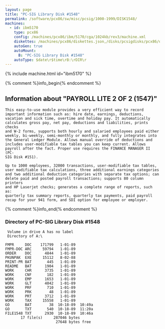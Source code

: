 ```yaml
---
layout: page
title: "PC-SIG Library Disk #1548"
permalink: /software/pcx86/sw/misc/pcsig/1000-1999/DISK1548/
machines:
  - id: ibm5170
    type: pcx86
    config: /machines/pcx86/ibm/5170/cga/1024kb/rev3/machine.xml
    diskettes: /machines/pcx86/diskettes.json,/disks/pcsigdisks/pcx86/diskettes.json
    autoGen: true
    autoMount:
      B: "PC-SIG Library Disk #1548"
    autoType: $date\r$time\rB:\rDIR\r
---
```


{% include machine.html id="ibm5170" %}

{% comment %}info_begin{% endcomment %}

## Information about "PAYROLL LITE 2 OF 2 (1547)"

    This easy-to-use module provides a very efficient way to record
    important information such as: hire date, earnings, deductions,
    vacation and sick time, overtime and holiday pay. It automatically
    calculates gross pay, net pay, deductions and liabilities, prints checks
    and W-2 forms, supports both hourly and salaried employees paid either
    weekly, bi-weekly, semi-monthly or monthly, and fully integrates into
    the General Ledger Module. Allows manual override of deductions and
    includes user-modifiable tax tables you can keep current. Allows
    payroll after the fact. Proper use requires the FINANCE MANAGER II (PC-
    SIG Disk #151).
    
    Up to 1000 employees, 32000 transactions, user-modifiable tax tables,
    user modifiable tax calculations, three additional earnings categories
    and two additional deduction categories with separate tax options; can
    delete paid and posted payroll transactions; supports 80 column printers
    and HP Laserjet checks; generates a complete range of reports, such as:
    quarterly tax summary reports, quarterly tax payments, paid payroll
    recap for your 941 form, and SDI option for employee or employer.
{% comment %}info_end{% endcomment %}


### Directory of PC-SIG Library Disk #1548

     Volume in drive A has no label
     Directory of A:\

    FMPR     DOC    171799   1-01-89
    FMPR-DOC ARC     59794   1-01-89
    ORDER    DOC      4844   1-01-89
    PKUNPAK  EXE     15112   8-02-88
    PRINT-PR BAT       445   1-01-89
    README   BAT      1904   1-01-89
    WORK     CHR      3735   1-01-89
    WORK     CNF       182   1-01-89
    WORK     EMP      1653   1-01-89
    WORK     GLT      4042   1-01-89
    WORK     PRF       710   1-01-89
    WORK     PRK        48   1-01-89
    WORK     PRT      3712   1-01-89
    WORK     TAX     15558   1-01-89
    GO       BAT        38  10-18-89  10:49a
    GO       TXT       540  10-18-89  11:20a
    FILE1548 TXT      2930  10-18-89  10:46a
           17 file(s)     287046 bytes
                           27648 bytes free
